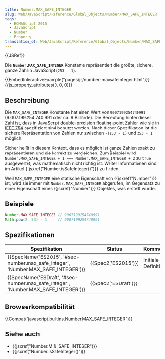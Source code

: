 ```yaml
---
title: Number.MAX_SAFE_INTEGER
slug: Web/JavaScript/Reference/Global_Objects/Number/MAX_SAFE_INTEGER
tags:
  - ECMAScript 2015
  - JavaScript
  - Number
  - Property
translation_of: Web/JavaScript/Reference/Global_Objects/Number/MAX_SAFE_INTEGER
---
```

{{JSRef}}

Die **`Number.MAX_SAFE_INTEGER`** Konstante repräsentiert die größte, sichere, ganze Zahl in JavaScript (`253 - 1`).

{{EmbedInteractiveExample("pages/js/number-maxsafeinteger.html")}}{{js_property_attributes(0, 0, 0)}}

## Beschreibung

Die `MAX_SAFE_INTEGER` Konstante hat einen Wert von `9007199254740991` (9.007.199.254.740.991 oder ca. 9 Billiarde). Die Bedeutung hinter dieser Zahl ist, dass in JavaScript [double-precision floating-point Zahlen](http://en.wikipedia.org/wiki/Double_precision_floating-point_format) wie sie in [IEEE 754](http://en.wikipedia.org/wiki/IEEE_floating_point) spezifiziert sind benutzt werden. Nach dieser Spezifikation ist die sichere Repräsentation von Zahlen nur zwischen `-(253 - 1)` und `253 - 1` möglich.

Sicher heißt in diesem Kontext, dass es möglich ist ganze Zahlen exakt zu repräsentieren und sie korrekt zu vergleichen. Zum Beispiel wird `Number.MAX_SAFE_INTEGER + 1 === Number.MAX_SAFE_INTEGER + 2` zu `true` ausgewertet, was mathematisch nicht richtig ist. Weiter Informationen sind im Artikel {{jsxref("Number.isSafeInteger()")}} zu finden.

Weil `MAX_SAFE_INTEGER` eine statische Eigenschaft von {{jsxref("Number")}} ist, wird sie immer mit `Number.MAX_SAFE_INTEGER` abgerufen, im Gegensatz zu einer Eigenschaft eines {{jsxref("Number")}} Objektes, was erstellt wurde.

## Beispiele

```js
Number.MAX_SAFE_INTEGER // 9007199254740991
Math.pow(2, 53) - 1     // 9007199254740991
```

## Spezifikationen

| Spezifikation                                                                                                | Status                       | Kommentar            |
| ------------------------------------------------------------------------------------------------------------ | ---------------------------- | -------------------- |
| {{SpecName('ES2015', '#sec-number.max_safe_integer', 'Number.MAX_SAFE_INTEGER')}} | {{Spec2('ES2015')}}     | Initiale Definition. |
| {{SpecName('ESDraft', '#sec-number.max_safe_integer', 'Number.MAX_SAFE_INTEGER')}} | {{Spec2('ESDraft')}} |                      |

## Browserkompatibilität

{{Compat("javascript.builtins.Number.MAX_SAFE_INTEGER")}}

## Siehe auch

- {{jsxref("Number.MIN_SAFE_INTEGER")}}
- {{jsxref("Number.isSafeInteger()")}}
